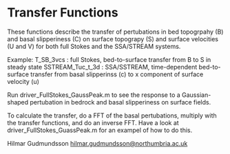 # Transfer Functions

These functions describe the transfer of pertubations in bed
topogrpahy (B) and basal slipperiness (C) on surface topograpy (S) and
surface velocities (U and V) for both full Stokes and the SSA/STREAM systems.


Example:
T_SB_3vcs		:  full Stokes, bed-to-surface transfer from B to S in steady state
SSTREAM_Tuc_t_3d 	:  SSA/SSTREAM, time-dependent bed-to-surface transfer from basal slipperinss (c) to x component of surface velocity (u)

Run driver_FullStokes_GaussPeak.m to see the response to a Gaussian-shaped pertubation in bedrock and basal slipperiness on surface fields.

To calculate the transfer, do a FFT of the basal pertubations,
multiply with the transfer functions, and do an inverse FFT.  Have a
look at driver_FullStokes_GuassPeak.m for an exampel of how to do
this.

Hilmar Gudmundsson
hilmar.gudmundsson@northumbria.ac.uk